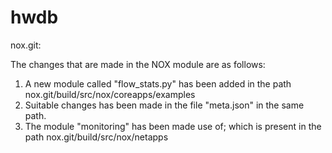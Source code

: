 hwdb
====

nox.git:

The changes that are made in the NOX module are as follows:

1. A new module called "flow_stats.py" has been added in the path nox.git/build/src/nox/coreapps/examples
2. Suitable changes has been made in the file "meta.json" in the same path.
3. The module "monitoring" has been made use of; which is present in the path nox.git/build/src/nox/netapps 
